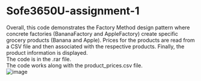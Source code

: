 # Sofe3650U-assignment-1

Overall, this code demonstrates the Factory Method design pattern where concrete factories (BananaFactory and AppleFactory) create specific grocery products (Banana and Apple). Prices for the products are read from a CSV file and then associated with the respective products. Finally, the product information is displayed.<br>
The code is in the .rar file.<br>
The code works along with the product_prices.csv file. <br>
![image](https://github.com/sajbro3/Sofe3650U-assignment-1/assets/130171415/f9a2c9eb-643d-4fbe-8ecf-19d6ed265b49)

